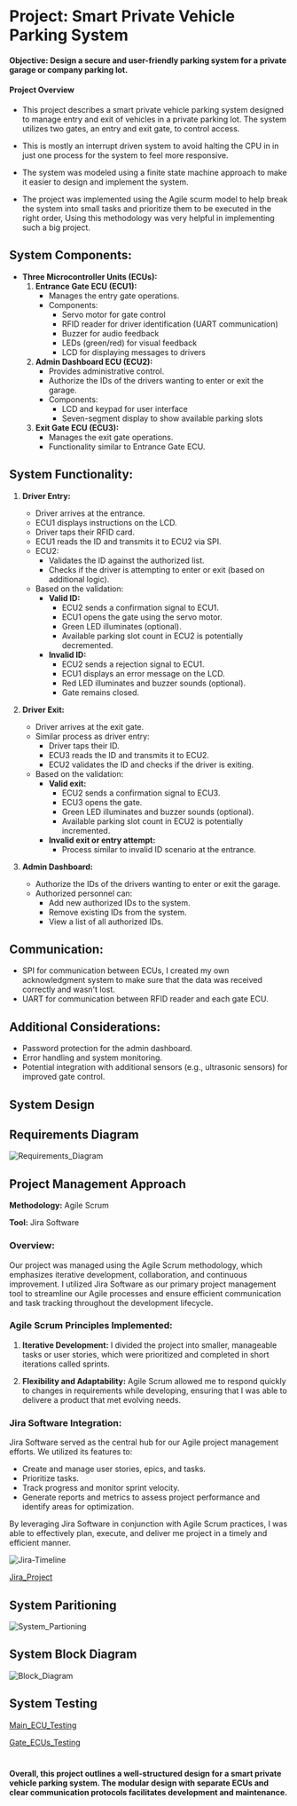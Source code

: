 # Project: Smart Private Vehicle Parking System

#### **Objective:** Design a secure and user-friendly parking system for a private garage or company parking lot.

#### **Project Overview**

* This project describes a smart private vehicle parking system designed to manage entry and exit of vehicles in a private parking lot.  The system utilizes two gates, an entry and exit gate, to control access.

* This is mostly an interrupt driven system to avoid halting the CPU in in just one process for the system to feel more responsive.

* The system was modeled using a finite state machine approach to make it easier to design and implement the system.

* The project was implemented using the Agile scurm model to help break the system into small tasks and prioritize them to be executed in the right order, Using this methodology was very helpful in implementing such a big project.
## **System Components:**

* **Three Microcontroller Units (ECUs):**
    1. **Entrance Gate ECU (ECU1):**
        * Manages the entry gate operations.
        * Components:
            * Servo motor for gate control
            * RFID reader for driver identification (UART communication)
            * Buzzer for audio feedback
            * LEDs (green/red) for visual feedback
            * LCD for displaying messages to drivers
    2. **Admin Dashboard ECU (ECU2):**
        * Provides administrative control.
        * Authorize the IDs of the drivers wanting to enter or exit the garage.
        * Components:
            * LCD and keypad for user interface
            * Seven-segment display to show available parking slots
    3. **Exit Gate ECU (ECU3):**
        * Manages the exit gate operations.
        * Functionality similar to Entrance Gate ECU.

## **System Functionality:**

1. **Driver Entry:**
    * Driver arrives at the entrance.
    * ECU1 displays instructions on the LCD.
    * Driver taps their RFID card.
    * ECU1 reads the ID and transmits it to ECU2 via SPI.
    * ECU2:
        * Validates the ID against the authorized list.
        * Checks if the driver is attempting to enter or exit (based on additional logic).
    * Based on the validation:
        * **Valid ID:**
            * ECU2 sends a confirmation signal to ECU1.
            * ECU1 opens the gate using the servo motor.
            * Green LED illuminates (optional).
            * Available parking slot count in ECU2 is potentially decremented.
        * **Invalid ID:**
            * ECU2 sends a rejection signal to ECU1.
            * ECU1 displays an error message on the LCD.
            * Red LED illuminates and buzzer sounds (optional).
            * Gate remains closed.

2. **Driver Exit:**
    * Driver arrives at the exit gate.
    * Similar process as driver entry:
        * Driver taps their ID.
        * ECU3 reads the ID and transmits it to ECU2.
        * ECU2 validates the ID and checks if the driver is exiting.
    * Based on the validation:
        * **Valid exit:**
            * ECU2 sends a confirmation signal to ECU3.
            * ECU3 opens the gate.
            * Green LED illuminates and buzzer sounds (optional).
            * Available parking slot count in ECU2 is potentially incremented.
        * **Invalid exit or entry attempt:**
            * Process similar to invalid ID scenario at the entrance.

3. **Admin Dashboard:**
    * Authorize the IDs of the drivers wanting to enter or exit the garage.
    * Authorized personnel can:
        * Add new authorized IDs to the system.
        * Remove existing IDs from the system.
        * View a list of all authorized IDs.

## **Communication:**

* SPI for communication between ECUs, I created my own acknowledgment system to make sure that the data was received correctly and wasn't lost.
* UART for communication between RFID reader and each gate ECU.

## **Additional Considerations:**

* Password protection for the admin dashboard.
* Error handling and system monitoring.
* Potential integration with additional sensors (e.g., ultrasonic sensors) for improved gate control.

## System Design

## Requirements Diagram
![Requirements_Diagram](https://github.com/eidHossam/Private_Vehicle_Parking/assets/106603484/add96337-5974-4d9c-b41e-f24f549cd37c)



## Project Management Approach

**Methodology:** Agile Scrum

**Tool:** Jira Software

### Overview:

Our project was managed using the Agile Scrum methodology, which emphasizes iterative development, collaboration, and continuous improvement. I utilized Jira Software as our primary project management tool to streamline our Agile processes and ensure efficient communication and task tracking throughout the development lifecycle.

### Agile Scrum Principles Implemented:

1. **Iterative Development:** I divided the project into smaller, manageable tasks or user stories, which were prioritized and completed in short iterations called sprints.

2. **Flexibility and Adaptability:** Agile Scrum allowed me to respond quickly to changes in requirements while developing, ensuring that I was able to  delivere a product that met evolving needs.


### Jira Software Integration:

Jira Software served as the central hub for our Agile project management efforts. We utilized its features to:
- Create and manage user stories, epics, and tasks.
- Prioritize  tasks.
- Track progress and monitor sprint velocity.
- Generate reports and metrics to assess project performance and identify areas for optimization.

By leveraging Jira Software in conjunction with Agile Scrum practices, I was able to effectively plan, execute, and deliver me project in a timely and efficient manner.

![Jira-Timeline](https://github.com/eidHossam/Private_Vehicle_Parking/assets/106603484/2827ea6f-d0d6-4636-b80c-6247f1bfcc95)


[Jira_Project](https://hossameid.atlassian.net/jira/software/projects/PPST/boards/2/timeline?shared=&atlOrigin=eyJpIjoiOGI0YzZmYTMwMmYzNGYyMTk0M2Q2N2M2NmQ1YTJiMDQiLCJwIjoiaiJ9)

## System Paritioning
![System_Partioning](https://github.com/eidHossam/Private_Vehicle_Parking/assets/106603484/c32a13a3-7a97-460e-8515-c51cdce2d513)


## System Block Diagram
![Block_Diagram](https://github.com/eidHossam/Private_Vehicle_Parking/assets/106603484/80fa267f-b0c8-4019-958e-db9baa98644d)


## System Testing
[Main_ECU_Testing](https://github.com/eidHossam/Private_Vehicle_Parking/tree/master/Main_Control_ECU/TestCases)

[Gate_ECUs_Testing](https://github.com/eidHossam/Private_Vehicle_Parking/tree/master/Entrance_Gate_ECU/TestCases)

# 
**Overall, this project outlines a well-structured design for a smart private vehicle parking system. The modular design with separate ECUs and clear communication protocols facilitates development and maintenance.**
